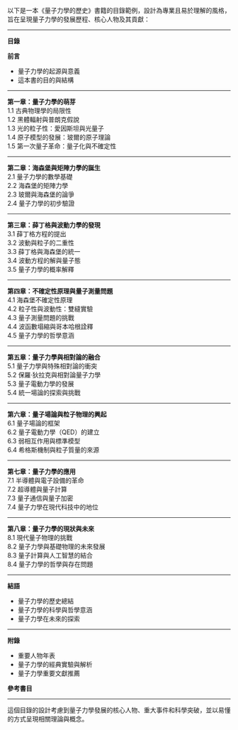 以下是一本《量子力學的歷史》書籍的目錄範例，設計為專業且易於理解的風格，旨在呈現量子力學的發展歷程、核心人物及其貢獻：

---

**目錄**

**前言**  
- 量子力學的起源與意義  
- 這本書的目的與結構

---

**第一章：量子力學的萌芽**  
1.1 古典物理學的局限性  
1.2 黑體輻射與普朗克假說  
1.3 光的粒子性：愛因斯坦與光量子  
1.4 原子模型的發展：玻爾的原子理論  
1.5 第一次量子革命：量子化與不確定性

---

**第二章：海森堡與矩陣力學的誕生**  
2.1 量子力學的數學基礎  
2.2 海森堡的矩陣力學  
2.3 玻爾與海森堡的論爭  
2.4 量子力學的初步驗證

---

**第三章：薛丁格與波動力學的發現**  
3.1 薛丁格方程的提出  
3.2 波動與粒子的二重性  
3.3 薛丁格與海森堡的統一  
3.4 波動方程的解與量子態  
3.5 量子力學的概率解釋

---

**第四章：不確定性原理與量子測量問題**  
4.1 海森堡不確定性原理  
4.2 粒子性與波動性：雙縫實驗  
4.3 量子測量問題的挑戰  
4.4 波函數塌縮與哥本哈根詮釋  
4.5 量子力學的哲學意涵

---

**第五章：量子力學與相對論的融合**  
5.1 量子力學與特殊相對論的衝突  
5.2 保羅·狄拉克與相對論量子力學  
5.3 量子電動力學的發展  
5.4 統一場論的探索與挑戰

---

**第六章：量子場論與粒子物理的興起**  
6.1 量子場論的框架  
6.2 量子電動力學（QED）的建立  
6.3 弱相互作用與標準模型  
6.4 希格斯機制與粒子質量的來源

---

**第七章：量子力學的應用**  
7.1 半導體與電子設備的革命  
7.2 超導體與量子計算  
7.3 量子通信與量子加密  
7.4 量子力學在現代科技中的地位

---

**第八章：量子力學的現狀與未來**  
8.1 現代量子物理的挑戰  
8.2 量子力學與基礎物理的未來發展  
8.3 量子計算與人工智慧的結合  
8.4 量子力學的哲學與存在問題

---

**結語**  
- 量子力學的歷史總結  
- 量子力學的科學與哲學意涵  
- 量子力學在未來的探索

---

**附錄**  
- 重要人物年表  
- 量子力學的經典實驗與解析  
- 量子力學重要文獻推薦

**參考書目**

---

這個目錄的設計考慮到量子力學發展的核心人物、重大事件和科學突破，並以易懂的方式呈現相關理論與概念。